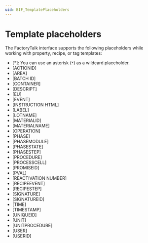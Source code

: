 ```yaml
---
uid: BIF_TemplatePlaceholders
---
```


# Template placeholders

<!-- Customized for FactoryTalk -->

The FactoryTalk interface supports the following placeholders while working with property, recipe, or tag templates:

* [*]: You can use an asterisk (`*`) as a wildcard placeholder.
* [ACTIONID]
* [AREA]
* [BATCH ID]
* [CONTAINER]
* [DESCRIPT]
* [EU]
* [EVENT]
* [INSTRUCTION HTML] 
* [LABEL]
* [LOTNAME]
* [MATERIALID]
* [MATERIALNAME]
* [OPERATION]
* [PHASE]
* [PHASEMODULE]
* [PHASESTATE]
* [PHASESTEP]
* [PROCEDURE]
* [PROCESSCELL]
* [PROMISEID]
* [PVAL]
* [REACTIVATION NUMBER]
* [RECIPEEVENT]
* [RECIPESTEP]
* [SIGNATURE]
* [SIGNATUREID]
* [TIME]
* [TIMESTAMP]
* [UNIQUEID]
* [UNIT]
* [UNITPROCEDURE]
* [USER]
* [USERID]

